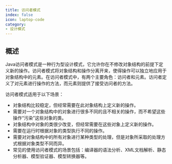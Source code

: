 ```yaml
---
title: 访问者模式
index: false
icon: laptop-code
category:
- 设计模式
---
```


## 概述

Java访问者模式是一种行为型设计模式，它允许你在不修改对象结构的前提下定义新的操作。访问者模式将对象结构和操作分离开来，使得操作可以独立地应用于对象结构中的元素。在访问者模式中，有两个主要角色：访问者和元素。访问者定义了对元素进行操作的方法，而元素则提供了接受访问者的方法。

访问者模式适用于以下场景：

* 对象结构比较稳定，但经常需要在此对象结构上定义新的操作。
* 需要对一个对象结构中的对象进行很多不同的且不相关的操作，而不希望这些操作“污染”这些对象的类。
* 对象结构中对象的类很少改变，但经常需要在这些对象上定义新的操作。
* 需要在运行时根据对象的类型执行不同的操作。
* 需要对对象结构中的所有对象进行某种类型的处理，但是对象所采取的处理方式根据对象类型不同而异。
* 常见的使用访问者模式的场景包括：编译器的语法分析、XML文档解析、静态分析器、模型验证器、模型转换器等。

